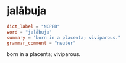 # jalābuja

``` toml
dict_label = "NCPED"
word = "jalābuja"
summary = "born in a placenta; viviparous."
grammar_comment = "neuter"
```

born in a placenta; viviparous.

